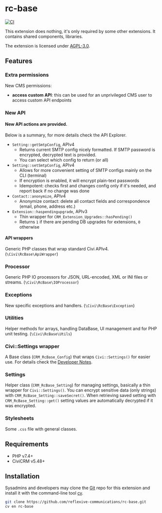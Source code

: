# rc-base

[![CI](https://github.com/reflexive-communications/rc-base/actions/workflows/main.yml/badge.svg)](https://github.com/reflexive-communications/rc-base/actions/workflows/main.yml)

This extension does nothing, it's only required by some other extensions. It contains shared components, libraries.

The extension is licensed under [AGPL-3.0](LICENSE.txt).

## Features

### Extra permissions

New CMS permissions:

-   **access custom API**: this can be used for an unprivileged CMS user to access custom API endpoints

### New API

#### New API actions are provided.

Below is a summary, for more details check the API Explorer.

-   `Setting::getSmtpConfig`, APIv4
    -   Returns current SMTP config nicely formatted. If SMTP password is encrypted, decrypted text is provided.
    -   You can select which config to return (or all)
-   `Setting::setSmtpConfig`, APIv4
    -   Allows for more convenient setting of SMTP configs mainly on the CLI (terminal)
    -   If encryption is enabled, it will encrypt plain-text passwords
    -   Idempotent: checks first and changes config only if it's needed, and report back if no change was done
-   `Contact::anonymize`, APIv4
    -   Anonymize contact: delete all contact fields and correspondence (email, phone, address etc.)
-   `Extension::haspendingupgrade`, APIv3
    -   Thin wrapper for `CRM_Extension_Upgrades::hasPending()`
    -   Returns `1` if there are pending DB upgrades for extensions, `0` otherwise

#### API wrappers

Generic PHP classes that wrap standard Civi APIv4. (`\Civi\RcBase\ApiWrapper`)

### Processor

Generic PHP IO processors for JSON, URL-encoded, XML or INI files or streams. (`\Civi\RcBase\IOProcessor`)

### Exceptions

New specific exceptions and handlers. (`\Civi\RcBase\Exception`)

### Utilities

Helper methods for arrays, handling DataBase, UI management and for PHP unit testing. (`\Civi\RcBase\Utils`)

### Civi::Settings wrapper

A Base class (`CRM_RcBase_Config`) that wraps `Civi::Settings()` for easier use. For details check
the [Developer Notes](DEVELOPER.md).

### Settings

Helper class (`CRM_RcBase_Setting`) for managing settings, basically a thin wrapper for `Civi::Settings()`.
You can encrypt sensitive data (only strings) with `CRM_RcBase_Setting::saveSecret()`.
When retrieving saved setting with `CRM_RcBase_Setting::get()` setting values are automatically decrypted if it was encrypted.

### Stylesheets

Some `.css` file with general classes.

## Requirements

-   PHP v7.4+
-   CiviCRM v5.48+

## Installation

Sysadmins and developers may clone the [Git](https://en.wikipedia.org/wiki/Git) repo for this extension and install it
with the command-line tool [cv](https://github.com/civicrm/cv).

```bash
git clone https://github.com/reflexive-communications/rc-base.git
cv en rc-base
```
